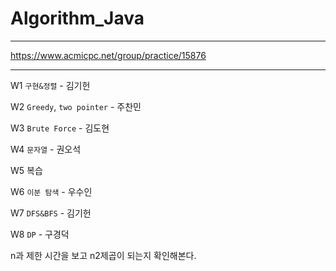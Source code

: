 # Algorithm_Java

---
https://www.acmicpc.net/group/practice/15876

---

W1 `구현&정렬` - 김기헌

W2 `Greedy`, `two pointer` - 주찬민

W3 `Brute Force` - 김도현

W4 `문자열` - 권오석

W5 복습

W6 `이분 탐색` - 우수인

W7 `DFS&BFS` - 김기헌

W8 `DP` - 구경덕 

n과 제한 시간을 보고 n2제곱이 되는지 확인해본다.
